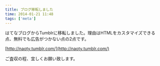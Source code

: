 ```yaml
---
title: ブログ移転しました
time: 2014-01-21 11:48
tags: ['meta']
---
```


はてなブログからTumblrに移転しました。理由はHTMLをカスタマイズできる点、無料でも広告がつかない点の2点です。

[http://naoty.tumblr.com/](http://naoty.tumblr.com/)

ご査収の程、宜しくお願い致します。
